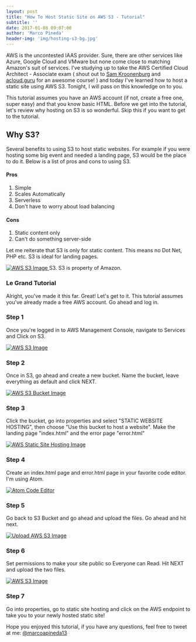 ```yaml
---
layout: post
title: "How To Host Static Site on AWS S3 - Tutorial"
subtitle: ''
date: 2017-01-08 09:07:00
author: 'Marco Pineda'
header-img: 'img/hosting-s3-bg.jpg'
---
```


<p>
AWS is the uncontested IAAS provider. Sure, there are other services like Azure, Google Cloud and VMware but none come close to matching Amazon's suit of services. I've studying up to take the AWS Certified Cloud Architect - Associate exam ( shout out to <a href='https://twitter.com/samkroon'>Sam Kroonenburg</a> and <a href='https://t.co/VbhlVUys1z'>acloud.guru</a> for an awesome course! ) and today I've learned how to host a static site using AWS S3. Tonight, I will pass on this knowledge on to you.
</p>

<p>
This tutorial assumes you have an AWS account (if not, create a free one, super easy) and that you know basic HTML.
Before we get into the tutorial, let's review why hosting on S3 is so wonderful. Skip this if you want to get to the tutorial.
</p>


  <h2>Why S3?</h2>
  <p>Several benefits to using S3 to host static websites. For example if you were hosting some big event and needed a landing page, S3 would be the place to do it. Below is a list of pros and cons to using S3.</p>

  <h4>Pros</h4>
  <ol>
    <li>Simple</li>
    <li>Scales Automatically</li>
    <li>Serverless</li>
    <li>Don't have to worry about load balancing</li>
  </ol>

  <h4>Cons</h4>
  <ol>
    <li>Static content only</li>
    <li>Can't do something server-side</li>
  </ol>

  <p>Let me reiterate that S3 is only for static content. This means no Dot Net, PHP etc. S3 is ideal for landing pages.</p>

  <!-- IMAGE OF S3 HERE -->
  <a href="#">
      <img src="{{ site.baseurl }}/img/s3-bg.png" alt="AWS S3 Image">
  </a>
  <span class="caption text-muted">S3. S3 is property of Amazon.</span>

  <h3>Le Grand Tutorial</h3>  
  <p>
  Alright, you've made it this far. Great! Let's get to it. This tutorial assumes you've already made a free AWS account. Go ahead and log in.  
  </p>


  <h3>Step 1</h3>
  <p>
  Once you're logged in to AWS Management Console, navigate to Services and Click on S3.
  </p>

  <a href="#">
      <img src="{{ site.baseurl }}/img/step1.png" alt="AWS S3 Image">
  </a>


  <h3>Step 2</h3>
  <p>
   Once in S3, go ahead and create a new bucket. Name the bucket, leave everything as default and click NEXT.
  </p>

  <a href="#">
      <img src="{{ site.baseurl }}/img/create-bucket.png" alt="AWS S3 Bucket Image">
  </a>


  <h3>Step 3</h3>
  <p>
  Click the bucket, go into properties and select "STATIC WEBSITE HOSTING", then choose "Use this bucket to host a website". Make the landing page "index.html" and the error page "error.html"
  </p>

  <a href="#">
      <img src="{{ site.baseurl }}/img/static-web-site-hosting.png" alt="AWS Static Site Hosting Image">
  </a>


  <h3>Step 4</h3>
  <p>
  Create an index.html page and error.html page in your favorite code editor. I'm using Atom.
  </p>

  <a href="#">
      <img src="{{ site.baseurl }}/img/index-example.png" alt="Atom Code Editor">
  </a>

  <h3>Step 5</h3>
  <p>
  Go back to S3 Bucket and go ahead and upload the files. Go ahead and hit next.
  </p>

  <a href="#">
      <img src="{{ site.baseurl }}/img/upload.png" alt="Upload AWS S3 Image">
  </a>


  <h3>Step 6</h3>
  <p>
  Set permissions to make your site public so Everyone can Read. Hit NEXT and upload the two files.
  </p>

  <a href="#">
      <img src="{{ site.baseurl }}/img/permissions.png" alt="AWS S3 Image">
  </a>

  <h3>Step 7</h3>
  <p>
  Go into properties, go to static site hosting and click on the AWS endpoint to take you to your newly hosted static site!
  </p>


  <p>Hope you enjoyed this tutorial, if you have any questions, feel free to tweet at me: <a href='https://twitter.com/marcoapineda13'>@marcoapineda13 </a></p>
